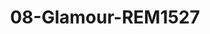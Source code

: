 ---
title: 08-Glamour-REM1527
image: 08-Glamour-REM1527.jpg
brand: rembo-styling
layout: vestito
---